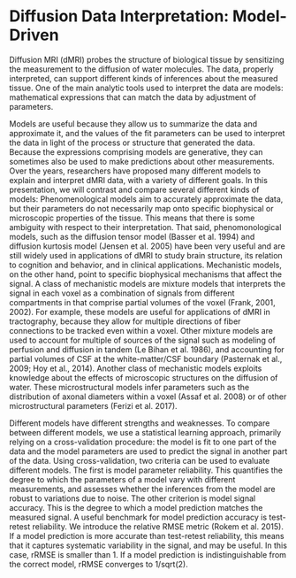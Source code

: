 # Diffusion Data Interpretation: Model-Driven

Diffusion MRI (dMRI) probes the structure of biological tissue by sensitizing the measurement to the diffusion of water molecules. The data, properly interpreted, can support different kinds of inferences about the measured tissue. One of the main analytic tools used to interpret the data are models: mathematical expressions that can match the data by adjustment of parameters.

Models are useful because they allow us to summarize the data and approximate it, and the values of the fit parameters can be used to interpret the data in light of the process or structure that generated the data. Because the expressions comprising models are generative, they can sometimes also be used to make predictions about other measurements. Over the years, researchers have proposed many different models to explain and interpret dMRI data, with a variety of different goals. In this presentation, we will contrast and compare several different kinds of models: Phenomenological models aim to accurately approximate the data, but their parameters do not necessarily map onto specific biophysical or microscopic properties of the tissue. This means that there is some ambiguity with respect to their interpretation. That said, phenomonological models, such as the diffusion tensor model (Basser et al. 1994) and diffusion kurtosis model (Jensen et al. 2005) have been very useful and are still widely used in applications of dMRI to study brain structure, its relation to cognition and behavior, and in clinical applications. Mechanistic models, on the other hand, point to specific biophysical mechanisms that affect the signal. A class of mechanistic models are mixture models that interprets the signal in each voxel as a combination of signals from different compartments in that comprise partial volumes of the voxel (Frank, 2001, 2002). For example, these models are useful for applications of dMRI in tractography, because they allow for multiple directions of fiber connections to be tracked even within a voxel. Other mixture models are used to account for multiple of sources of the signal such as modeling of perfusion and diffusion in tandem (Le Bihan et al. 1986), and accounting for partial volumes of CSF at the white-matter/CSF boundary (Pasternak et al., 2009; Hoy et al., 2014). Another class of mechanistic models exploits knowledge about the effects of microscopic structures on the diffusion of water. These microstructural models infer parameters such as the distribution of axonal diameters within a voxel (Assaf et al. 2008) or of other microstructural parameters (Ferizi et al. 2017).

Different models have different strengths and weaknesses. To compare between different models, we use a statistical learning approach, primarily relying on a cross-validation procedure: the model is fit to one part of the data and the model parameters are used to predict the signal in another part of the data. Using cross-validation, two criteria can be used to evaluate different models. The first is model parameter reliability. This quantifies the degree to which the parameters of a model vary with different measurements, and assesses whether the inferences from the model are robust to variations due to noise. The other criterion is model signal accuracy. This is the degree to which a model prediction matches the measured signal. A useful benchmark for model prediction accuracy is test-retest reliability. We introduce the relative RMSE metric (Rokem et al. 2015). If a model prediction is more accurate than test-retest reliability, this means that it captures systematic variability in the signal, and may be useful. In this case, rRMSE is smaller than 1. If a model prediction is indistinguishable from the correct model, rRMSE converges to 1/sqrt(2). 




